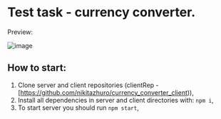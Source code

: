# Test task - currency converter.
Preview:

![image](https://user-images.githubusercontent.com/84069087/197631765-36a26620-58f1-4830-bda2-69424ef479ce.png)

## How to start:

1. Clone server and client repositories (clientRep - [https://github.com/nikitazhuro/currency_converter_client)),
2. Install all dependencies in server and client directories with: `npm i`,
3. To start server you should run `npm start`,
